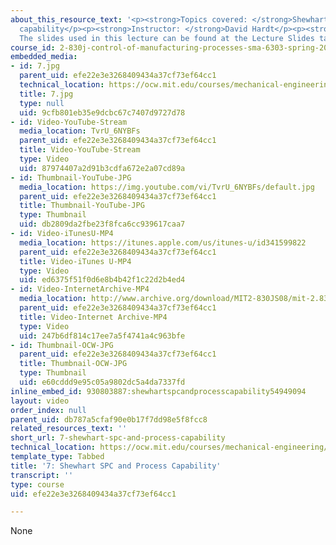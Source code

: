```yaml
---
about_this_resource_text: '<p><strong>Topics covered: </strong>Shewhart SPC and process
  capability</p><p><strong>Instructor: </strong>David Hardt</p><p><strong>Note:</strong>
  The slides used in this lecture can be found at the Lecture Slides tab</p>'
course_id: 2-830j-control-of-manufacturing-processes-sma-6303-spring-2008
embedded_media:
- id: 7.jpg
  parent_uid: efe22e3e3268409434a37cf73ef64cc1
  technical_location: https://ocw.mit.edu/courses/mechanical-engineering/2-830j-control-of-manufacturing-processes-sma-6303-spring-2008/lecture-videos/7-shewhart-spc-and-process-capability/7.jpg
  title: 7.jpg
  type: null
  uid: 9cfb801eb35e9dcbc67c7407d9727d78
- id: Video-YouTube-Stream
  media_location: TvrU_6NYBFs
  parent_uid: efe22e3e3268409434a37cf73ef64cc1
  title: Video-YouTube-Stream
  type: Video
  uid: 87974407a2d91b3cdfa672e2a07cd89a
- id: Thumbnail-YouTube-JPG
  media_location: https://img.youtube.com/vi/TvrU_6NYBFs/default.jpg
  parent_uid: efe22e3e3268409434a37cf73ef64cc1
  title: Thumbnail-YouTube-JPG
  type: Thumbnail
  uid: db2809da2fbe23f8fca6cc939617caa7
- id: Video-iTunesU-MP4
  media_location: https://itunes.apple.com/us/itunes-u/id341599822
  parent_uid: efe22e3e3268409434a37cf73ef64cc1
  title: Video-iTunes U-MP4
  type: Video
  uid: ed6375f51f0d6e8b4b42f1c22d2b4ed4
- id: Video-InternetArchive-MP4
  media_location: http://www.archive.org/download/MIT2-830JS08/mit-2.830-s08-lec07_300k.mp4
  parent_uid: efe22e3e3268409434a37cf73ef64cc1
  title: Video-Internet Archive-MP4
  type: Video
  uid: 247b6df814c17ee7a5f4741a4c963bfe
- id: Thumbnail-OCW-JPG
  parent_uid: efe22e3e3268409434a37cf73ef64cc1
  title: Thumbnail-OCW-JPG
  type: Thumbnail
  uid: e60cddd9e95c05a9802dc5a4da7337fd
inline_embed_id: 930803887:shewhartspcandprocesscapability54949094
layout: video
order_index: null
parent_uid: db787a5cfaf90e0b17f7dd98e5f8fcc8
related_resources_text: ''
short_url: 7-shewhart-spc-and-process-capability
technical_location: https://ocw.mit.edu/courses/mechanical-engineering/2-830j-control-of-manufacturing-processes-sma-6303-spring-2008/lecture-videos/7-shewhart-spc-and-process-capability
template_type: Tabbed
title: '7: Shewhart SPC and Process Capability'
transcript: ''
type: course
uid: efe22e3e3268409434a37cf73ef64cc1

---
```

None